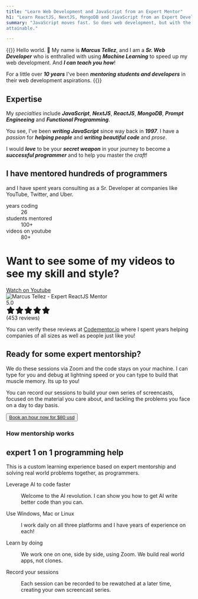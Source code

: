 ```yaml
---
title: "Learn Web Development and JavaScript from an Expert Mentor"
h1: "Learn ReactJS, NextJS, MongoDB and JavaScript from an Expert Developer"
summary: "JavaScript moves fast. So does web development, but with the help of an Expert Mentor and Sr. Developer, it is
attainable."

---
```


{{<lead>}}
  Hello world. 👋 My name is **_Marcus Tellez_**, and I am a **_Sr. Web Developer_** who is enthralled with using
  **_Machine Learning_** to speed up my web development. And **_I can teach you how_**!

  For a little over **_10 years_** I've been **_mentoring students and developers_** in their web development
  aspirations.
  {{</lead>}}


## Expertise

My _specialties_ include **_JavaScript_**, **_NextJS_**, **_ReactJS_**, **_MongoDB_**, **_Prompt Engineeing_** and
**_Functional Programming_**.

You see, I've been **_writing JavaScript_** since way back in **_1997_**. I have a _passion_ for **_helping people_**
and **_writing beautiful code_** and _prose_.

I would _**love**_ to be your _**secret weapon**_ in your journey to become a _**successful programmer**_ and to help
you master the _craft_!



<div class="bg-primary-900 py-4 my-8">
  <div class="mx-auto max-w-4xl text-center">
    <h2 class="text-3xl font-bold tracking-tight  sm:text-4xl">I have mentored hundreds of programmers</h2>
    <p class="mt-3 text-xl sm:mt-4">and I have spent years consulting as a Sr. Developer at companies like YouTube,
      Twitter, and Uber.</p>
  </div>

  <dl class="my-10 text-center sm:mx-auto sm:grid sm:max-w-3xl sm:grid-cols-3 sm:gap-8">
    <div class="flex flex-col">
      <dt class="order-2 mt-2 text-lg font-medium leading-6">years coding</dt>
      <dd class="order-1 text-5xl font-bold tracking-tight">26</dd>
    </div>
    <div class="flex flex-col">
      <dt class="order-2 mt-2 text-lg font-medium leading-6">students mentored</dt>
      <dd class="order-1 text-5xl font-bold tracking-tight">100+</dd>
    </div>
    <div class="flex flex-col">
      <dt class="order-2 mt-2 text-lg font-medium leading-6">videos on youtube</dt>
      <dd class="order-1 text-5xl font-bold tracking-tight">80+</dd>
    </div>
  </dl>
</div>

<div class="border-2 bg-primary-500 border-primary-600 p-8 text-white ">
  <div class="mx-auto px-4 py-2 w-full sm:px-6 lg:px-8 md:flex items-center">
    <h1 class="font-bold my-2 text-2xl tracking-wider flex-grow">Want to see some of my videos to see my skill and
      style?</h1><a href="https://youtube.com/devmentorlive"
      class="whitespace-nowrap inline-flex w-full items-center justify-center rounded-md shadow drop-shadow-sm border border-transparent bg-neutral-50 px-5 py-3 text-base font-medium text-primary-600 hover:text-primary-500 sm:w-auto">Watch
      on Youtube</a>
  </div>
</div>

<div class="gap-8 md:flex  items-center">
  <div class="w-full md:w-1/2">
    <img src="/headshot.png" alt="Marcus Tellez - Expert ReactJS Mentor">
    <div class="flex items-center gap-3 justify-center w-full my-4">
      <div>5.0</div>
      <div class="flex text-primary-500 items-center"><svg xmlns="http://www.w3.org/2000/svg" width="24" height="24"
          viewBox="0 0 24 24">
          <g fill="none" fill-rule="evenodd">
            <path d="M0 0h24v24H0z"></path>
            <path fill="currentColor" fill-rule="nonzero"
              d="M13.2 2.7l2.3 5 5.4.8c1 .2 1.5 1.4.7 2.2l-3.9 4.1.9 5.7c.2 1.1-1 1.9-1.9 1.3L12 19.2l-4.7 2.6c-.9.5-2.1-.3-1.9-1.3l.9-5.7-3.9-4.1c-.7-.8-.3-2 .7-2.2l5.4-.8 2.3-5c.5-.9 1.9-.9 2.4 0z">
            </path>
          </g>
        </svg><svg xmlns="http://www.w3.org/2000/svg" width="24" height="24" viewBox="0 0 24 24">
          <g fill="none" fill-rule="evenodd">
            <path d="M0 0h24v24H0z"></path>
            <path fill="currentColor" fill-rule="nonzero"
              d="M13.2 2.7l2.3 5 5.4.8c1 .2 1.5 1.4.7 2.2l-3.9 4.1.9 5.7c.2 1.1-1 1.9-1.9 1.3L12 19.2l-4.7 2.6c-.9.5-2.1-.3-1.9-1.3l.9-5.7-3.9-4.1c-.7-.8-.3-2 .7-2.2l5.4-.8 2.3-5c.5-.9 1.9-.9 2.4 0z">
            </path>
          </g>
        </svg><svg xmlns="http://www.w3.org/2000/svg" width="24" height="24" viewBox="0 0 24 24">
          <g fill="none" fill-rule="evenodd">
            <path d="M0 0h24v24H0z"></path>
            <path fill="currentColor" fill-rule="nonzero"
              d="M13.2 2.7l2.3 5 5.4.8c1 .2 1.5 1.4.7 2.2l-3.9 4.1.9 5.7c.2 1.1-1 1.9-1.9 1.3L12 19.2l-4.7 2.6c-.9.5-2.1-.3-1.9-1.3l.9-5.7-3.9-4.1c-.7-.8-.3-2 .7-2.2l5.4-.8 2.3-5c.5-.9 1.9-.9 2.4 0z">
            </path>
          </g>
        </svg><svg xmlns="http://www.w3.org/2000/svg" width="24" height="24" viewBox="0 0 24 24">
          <g fill="none" fill-rule="evenodd">
            <path d="M0 0h24v24H0z"></path>
            <path fill="currentColor" fill-rule="nonzero"
              d="M13.2 2.7l2.3 5 5.4.8c1 .2 1.5 1.4.7 2.2l-3.9 4.1.9 5.7c.2 1.1-1 1.9-1.9 1.3L12 19.2l-4.7 2.6c-.9.5-2.1-.3-1.9-1.3l.9-5.7-3.9-4.1c-.7-.8-.3-2 .7-2.2l5.4-.8 2.3-5c.5-.9 1.9-.9 2.4 0z">
            </path>
          </g>
        </svg><svg xmlns="http://www.w3.org/2000/svg" width="24" height="24" viewBox="0 0 24 24">
          <g fill="none" fill-rule="evenodd">
            <path d="M0 0h24v24H0z"></path>
            <path fill="currentColor" fill-rule="nonzero"
              d="M13.2 2.7l2.3 5 5.4.8c1 .2 1.5 1.4.7 2.2l-3.9 4.1.9 5.7c.2 1.1-1 1.9-1.9 1.3L12 19.2l-4.7 2.6c-.9.5-2.1-.3-1.9-1.3l.9-5.7-3.9-4.1c-.7-.8-.3-2 .7-2.2l5.4-.8 2.3-5c.5-.9 1.9-.9 2.4 0z">
            </path>
          </g>
        </svg></div><span>(453 reviews)</span>
    </div>
    <p>You can verify these reviews at <a href="https://www.codementor.io/@marktellez">Codementor.io</a> where I spent
      years helping companies of all sizes as well as people just like you!</p>
  </div>
  <div class="w-full md:w-1/2 border border-neutral-500 rounded-md px-4 py-8">
    <h2 class="mt-0">Ready for some expert mentorship?</h2>
    <p class="lead prose !mb-9 text-xl text-neutral-500 dark:prose-invert dark:text-neutral-400">
      We do these sessions via Zoom and the code stays on your machine. I can type for you and debug at lightning speed
      or you can type to build that muscle memory. Its up to you!
    </p>
    <p class="lead prose !mb-9 text-xl text-neutral-500 dark:prose-invert dark:text-neutral-400">
      You can record our sessions to build your own series of screencasts, focused on
      the material you care about, and tackling the problems you face on a day to day
      basis.
    </p>
    <div class="w-full flex justify-end">
      <button class="border border-primary-700 bg-primary-800 rounded px-4 py-2 flex items-center justify-center">
        <a target="_blank" class="text-primary-100" href="https://calendly.com/aipaired/mentorship-1hr">Book an hour now
          for $80 usd</a>
      </button>
    </div>
  </div>
</div>
<h3 class="uppercase mt-8 text-3xl font-bold tracking-tight text-neutral-50 ">How mentorship works</h3>
<div
  class="  bg-primary-900 p-8 prose dark:prose-invert text-neutral-400 mx-auto max-w-7xl px-6 lg:grid lg:grid-cols-3 lg:gap-x-12 lg:px-8 ">
  <div>
    <h2 class="text-lg font-semibold leading-8 tracking-tight">expert 1 on 1 programming help</h2>
    <p class="mt-2 text-base leading-7">This is a custom learning experience based on expert mentorship and solving real
      world problems together, as programmers.</p>
  </div>
  <div class="mt-6 lg:col-span-2 lg:mt-0">
    <dl class="grid grid-cols-1 gap-6 sm:grid-flow-col sm:grid-cols-2 sm:grid-rows-2">
      <div class="relative">
        <dt>
          <p class="sm:ml-10 text-lg font-semibold leading-8 text-neutral-50">Leverage AI to code faster</p>
        </dt>
        <dd class="mt-2 sm:ml-10 text-base leading-7 prose dark:prose-invert text-neutral-400">Welcome to the AI
          revolution. I can show you how to get AI write better code than you can.</dd>
      </div>
      <div class="relative">
        <dt>
          <p class="sm:ml-10 text-lg font-semibold leading-8 text-neutral-50">Use Windows, Mac or Linux</p>
        </dt>
        <dd class="mt-2 sm:ml-10 text-base leading-7 prose dark:prose-invert text-neutral-400">I work daily on all three
          platforms and I have years of experience on each!</dd>
      </div>
      <div class="relative">
        <dt>
          <p class="sm:ml-10 text-lg font-semibold leading-8 text-neutral-50">Learn by doing</p>
        </dt>
        <dd class="mt-2 sm:ml-10 text-base leading-7 prose dark:prose-invert text-neutral-400">We work one on one, side
          by
          side, using Zoom. We build real world apps, not clones.</dd>
      </div>
      <div class="relative">
        <dt>
          <p class="sm:ml-10 text-lg font-semibold leading-8 text-neutral-50 ">Record your sessions</p>
        </dt>
        <dd class="mt-2 sm:ml-10 text-base leading-7 prose dark:prose-invert text-neutral-400">Each session can be
          recorded
          to be rewatched at a later time, creating your own screencast series.</dd>
      </div>
    </dl>
  </div>
</div>